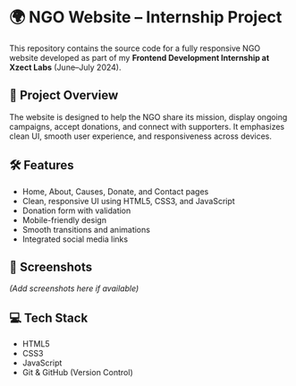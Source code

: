 # 🌍 NGO Website – Internship Project

This repository contains the source code for a fully responsive NGO website developed as part of my **Frontend Development Internship at Xzect Labs** (June–July 2024).

## 🚀 Project Overview

The website is designed to help the NGO share its mission, display ongoing campaigns, accept donations, and connect with supporters. It emphasizes clean UI, smooth user experience, and responsiveness across devices.

## 🛠️ Features

- Home, About, Causes, Donate, and Contact pages
- Clean, responsive UI using HTML5, CSS3, and JavaScript
- Donation form with validation
- Mobile-friendly design
- Smooth transitions and animations
- Integrated social media links

## 📸 Screenshots

*(Add screenshots here if available)*

## 💻 Tech Stack

- HTML5  
- CSS3  
- JavaScript  
- Git & GitHub (Version Control)
